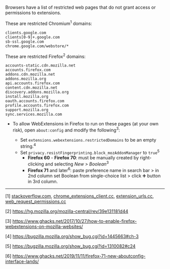 Browsers have a list of restricted web pages that do not grant access or permissions to extensions.

These are restricted Chromium<sup>1</sup> domains:

```
clients.google.com
clients[0-9]+.google.com
sb-ssl.google.com
chrome.google.com/webstore/*
```

These are restricted Firefox<sup>2</sup> domains:

```
accounts-static.cdn.mozilla.net
accounts.firefox.com
addons.cdn.mozilla.net
addons.mozilla.org
api.accounts.firefox.com
content.cdn.mozilla.net
discovery.addons.mozilla.org
install.mozilla.org
oauth.accounts.firefox.com
profile.accounts.firefox.com
support.mozilla.org
sync.services.mozilla.com
```

- To allow WebExtensions in Firefox to run on these pages (at your own risk), open `about:config` and modify the following<sup>3</sup>:

    - Set `extensions.webextensions.restrictedDomains` to be an empty string.<sup>4</sup>
    - Set `privacy.resistFingerprinting.block_mozAddonManager` to `true`<sup>5</sup>
        - **Firefox 60** - **Firefox 70**: must be manually created by right-clicking and selecting _New > Boolean_<sup>3</sup>
        - **Firefox 71** and later<sup>6</sup>: paste preference name in search bar > in 2nd column set Boolean from single-choice list > click <kbd>➕</kbd> button in 3rd column.

***

[1] [stackoverflow.com](https://stackoverflow.com/questions/11613371/chrome-extension-content-script-on-https-chrome-google-com-webstore/11614440#11614440), [chrome_extensions_client.cc](https://chromium.googlesource.com/chromium/src/+/ba355f657a607c74f0de82ad925a4dc1a7c9a95b/chrome/common/extensions/chrome_extensions_client.cc#235), [extension_urls.cc](https://chromium.googlesource.com/chromium/src/+/ba355f657a607c74f0de82ad925a4dc1a7c9a95b/extensions/common/extension_urls.cc#33), [web_request_permissions.cc](https://chromium.googlesource.com/chromium/chromium/+/26c2ff8d01f1e93082f8fc095e20fb68d5f8c24b/chrome/browser/extensions/api/web_request/web_request_permissions.cc#24)

[2] https://hg.mozilla.org/mozilla-central/rev/39e131181d44

[3] https://www.ghacks.net/2017/10/27/how-to-enable-firefox-webextensions-on-mozilla-websites/

[4] https://bugzilla.mozilla.org/show_bug.cgi?id=1445663#ch-3

[5] https://bugzilla.mozilla.org/show_bug.cgi?id=1310082#c24

[6] https://www.ghacks.net/2019/11/11/firefox-71-new-aboutconfig-interface-lands/